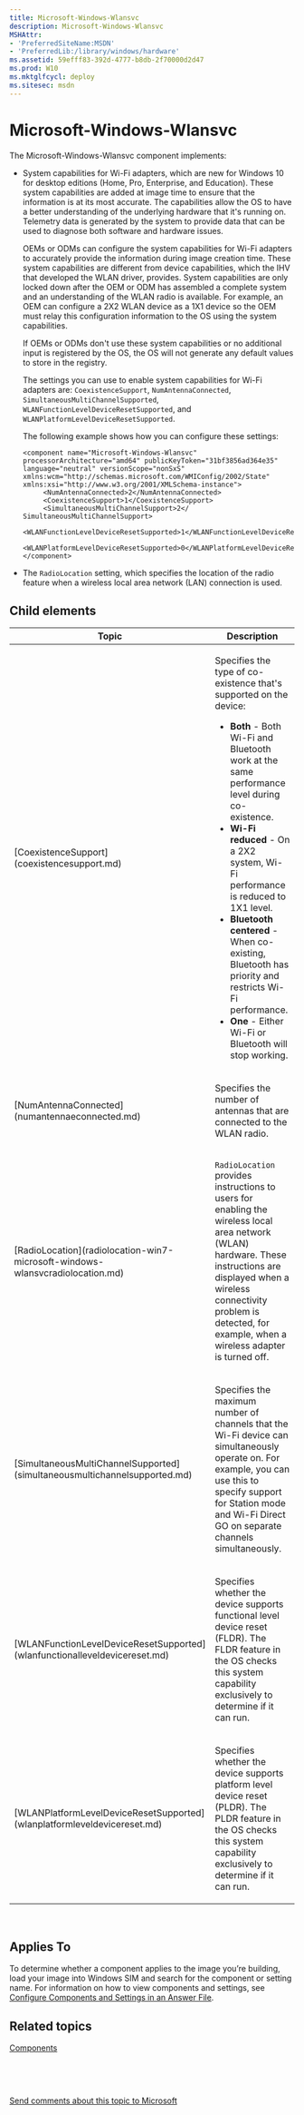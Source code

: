```yaml
---
title: Microsoft-Windows-Wlansvc
description: Microsoft-Windows-Wlansvc
MSHAttr:
- 'PreferredSiteName:MSDN'
- 'PreferredLib:/library/windows/hardware'
ms.assetid: 59efff83-392d-4777-b8db-2f70000d2d47
ms.prod: W10
ms.mktglfcycl: deploy
ms.sitesec: msdn
---
```


# Microsoft-Windows-Wlansvc


The Microsoft-Windows-Wlansvc component implements:

-   System capabilities for Wi-Fi adapters, which are new for Windows 10 for desktop editions (Home, Pro, Enterprise, and Education). These system capabilities are added at image time to ensure that the information is at its most accurate. The capabilities allow the OS to have a better understanding of the underlying hardware that it's running on. Telemetry data is generated by the system to provide data that can be used to diagnose both software and hardware issues.

    OEMs or ODMs can configure the system capabilities for Wi-Fi adapters to accurately provide the information during image creation time. These system capabilities are different from device capabilities, which the IHV that developed the WLAN driver, provides. System capabilities are only locked down after the OEM or ODM has assembled a complete system and an understanding of the WLAN radio is available. For example, an OEM can configure a 2X2 WLAN device as a 1X1 device so the OEM must relay this configuration information to the OS using the system capabilities.

    If OEMs or ODMs don't use these system capabilities or no additional input is registered by the OS, the OS will not generate any default values to store in the registry.

    The settings you can use to enable system capabilities for Wi-Fi adapters are: `CoexistenceSupport`, `NumAntennaConnected`, `SimultaneousMultiChannelSupported`, `WLANFunctionLevelDeviceResetSupported`, and `WLANPlatformLevelDeviceResetSupported`.

    The following example shows how you can configure these settings:

    ``` syntax
    <component name="Microsoft-Windows-Wlansvc" processorArchitecture="amd64" publicKeyToken="31bf3856ad364e35" language="neutral" versionScope="nonSxS" xmlns:wcm="http://schemas.microsoft.com/WMIConfig/2002/State" xmlns:xsi="http://www.w3.org/2001/XMLSchema-instance">
         <NumAntennaConnected>2</NumAntennaConnected>            
         <CoexistenceSupport>1</CoexistenceSupport>
         <SimultaneousMultiChannelSupport>2</ SimultaneousMultiChannelSupport>
         <WLANFunctionLevelDeviceResetSupported>1</WLANFunctionLevelDeviceResetSupported>
         <WLANPlatformLevelDeviceResetSupported>0</WLANPlatformLevelDeviceResetSupported>
    </component>
    ```

-   The `RadioLocation` setting, which specifies the location of the radio feature when a wireless local area network (LAN) connection is used.

## Child elements


<table>
<colgroup>
<col width="50%" />
<col width="50%" />
</colgroup>
<thead>
<tr class="header">
<th>Topic</th>
<th>Description</th>
</tr>
</thead>
<tbody>
<tr class="odd">
<td><p>[CoexistenceSupport](coexistencesupport.md)</p></td>
<td><p>Specifies the type of co-existence that's supported on the device:</p>
<ul>
<li><strong>Both</strong> - Both Wi-Fi and Bluetooth work at the same performance level during co-existence.</li>
<li><strong>Wi-Fi reduced</strong> - On a 2X2 system, Wi-Fi performance is reduced to 1X1 level.</li>
<li><strong>Bluetooth centered</strong> - When co-existing, Bluetooth has priority and restricts Wi-Fi performance.</li>
<li><strong>One</strong> - Either Wi-Fi or Bluetooth will stop working.</li>
</ul></td>
</tr>
<tr class="even">
<td><p>[NumAntennaConnected](numantennaeconnected.md)</p></td>
<td><p>Specifies the number of antennas that are connected to the WLAN radio.</p></td>
</tr>
<tr class="odd">
<td><p>[RadioLocation](radiolocation-win7-microsoft-windows-wlansvcradiolocation.md)</p></td>
<td><p><code>RadioLocation</code> provides instructions to users for enabling the wireless local area network (WLAN) hardware. These instructions are displayed when a wireless connectivity problem is detected, for example, when a wireless adapter is turned off.</p></td>
</tr>
<tr class="even">
<td><p>[SimultaneousMultiChannelSupported](simultaneousmultichannelsupported.md)</p></td>
<td><p>Specifies the maximum number of channels that the Wi-Fi device can simultaneously operate on. For example, you can use this to specify support for Station mode and Wi-Fi Direct GO on separate channels simultaneously.</p></td>
</tr>
<tr class="odd">
<td><p>[WLANFunctionLevelDeviceResetSupported](wlanfunctionalleveldevicereset.md)</p></td>
<td><p>Specifies whether the device supports functional level device reset (FLDR). The FLDR feature in the OS checks this system capability exclusively to determine if it can run.</p></td>
</tr>
<tr class="even">
<td><p>[WLANPlatformLevelDeviceResetSupported](wlanplatformleveldevicereset.md)</p></td>
<td><p>Specifies whether the device supports platform level device reset (PLDR). The PLDR feature in the OS checks this system capability exclusively to determine if it can run.</p></td>
</tr>
</tbody>
</table>

 

## Applies To


To determine whether a component applies to the image you’re building, load your image into Windows SIM and search for the component or setting name. For information on how to view components and settings, see [Configure Components and Settings in an Answer File](https://msdn.microsoft.com/library/windows/hardware/dn915078).

## Related topics


[Components](components-b-unattend.md)

 

 

[Send comments about this topic to Microsoft](mailto:wsddocfb@microsoft.com?subject=Documentation%20feedback%20%5Bp_unattend\p_unattend%5D:%20Microsoft-Windows-Wlansvc%20%20RELEASE:%20%2810/3/2016%29&body=%0A%0APRIVACY%20STATEMENT%0A%0AWe%20use%20your%20feedback%20to%20improve%20the%20documentation.%20We%20don't%20use%20your%20email%20address%20for%20any%20other%20purpose,%20and%20we'll%20remove%20your%20email%20address%20from%20our%20system%20after%20the%20issue%20that%20you're%20reporting%20is%20fixed.%20While%20we're%20working%20to%20fix%20this%20issue,%20we%20might%20send%20you%20an%20email%20message%20to%20ask%20for%20more%20info.%20Later,%20we%20might%20also%20send%20you%20an%20email%20message%20to%20let%20you%20know%20that%20we've%20addressed%20your%20feedback.%0A%0AFor%20more%20info%20about%20Microsoft's%20privacy%20policy,%20see%20http://privacy.microsoft.com/default.aspx. "Send comments about this topic to Microsoft")





